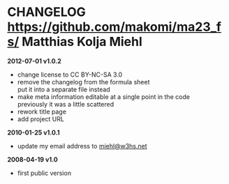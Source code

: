 CHANGELOG       https://github.com/makomi/ma23_fs/       Matthias Kolja Miehl
=========


**2012-07-01 v1.0.2**
* change license to CC BY-NC-SA 3.0
* remove the changelog from the formula sheet  
put it into a separate file instead
* make meta information editable at a single point in the code  
previously it was a little scattered
* rework title page
* add project URL

**2010-01-25 v1.0.1**
* update my email address to miehl@w3hs.net

**2008-04-19 v1.0**
* first public version
